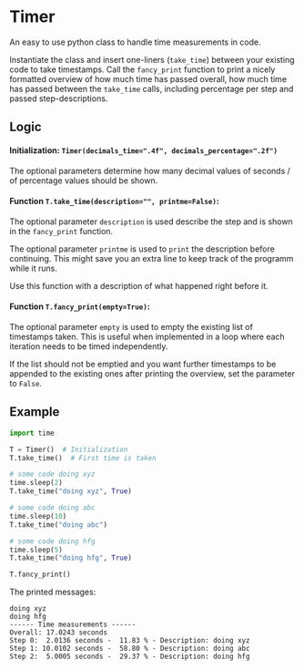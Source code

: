 # Timer

An easy to use python class to handle time measurements in code. 

Instantiate the class and insert one-liners (`take_time`) between your existing code to take timestamps. 
Call the `fancy_print` function to print a nicely formatted overview of how much time has passed overall, how much time has passed between the `take_time` calls, including percentage per step and passed step-descriptions. 


## Logic 

#### Initialization:  `Timer(decimals_time=".4f", decimals_percentage=".2f")`

The optional parameters determine how many decimal values of seconds / of percentage values should be shown. 


#### Function `T.take_time(description="", printme=False)`:  

The optional parameter `description` is used describe the step and is shown in the `fancy_print` function. 

The optional parameter `printme` is used to `print` the description before continuing. This might save you an extra line to keep track of the programm while it runs.

Use this function with a description of what happened right before it. 

####  Function `T.fancy_print(empty=True)`: 

The optional parameter `empty` is used to empty the existing list of timestamps taken. 
This is useful when implemented in a loop where each iteration needs to be timed independently. 

If the list should not be emptied and you want further timestamps to be appended to the existing ones after printing the overview, set the parameter to `False`.

## Example 

```python
import time 

T = Timer()  # Initialization
T.take_time()  # First time is taken 

# some code doing xyz
time.sleep(2)
T.take_time("doing xyz", True)

# some code doing abc
time.sleep(10)
T.take_time("doing abc")

# some code doing hfg
time.sleep(5)
T.take_time("doing hfg", True)

T.fancy_print()

```

The printed messages: 
```
doing xyz
doing hfg
------ Time measurements ------
Overall: 17.0243 seconds
Step 0:  2.0136 seconds -  11.83 % - Description: doing xyz
Step 1: 10.0102 seconds -  58.80 % - Description: doing abc
Step 2:  5.0005 seconds -  29.37 % - Description: doing hfg
```
